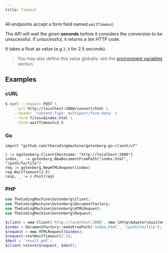 ```yaml
---
title: Timeout
---
```


All endpoints accept a form field named `waitTimeout`.

The API will wait the given **seconds** before it considers the conversion to be unsucessful.
If unsucessful, it returns a `504` HTTP code.

It takes a float as value (e.g `2.5` for 2.5 seconds).

> You may also define this value globally: see the [environment variables](#environment_variables.default_wait_timeout) section.

## Examples

### cURL

```bash
$ curl --request POST \
    --url http://localhost:3000/convert/html \
    --header 'Content-Type: multipart/form-data' \
    --form files=@index.html \
    --form waitTimeout=2.5
```

### Go

```golang
import "github.com/thecodingmachine/gotenberg-go-client/v7"

c := &gotenberg.Client{Hostname: "http://localhost:3000"}
index, _ := gotenberg.NewDocumentFromPath("index.html", "/path/to/file")
req := gotenberg.NewHTMLRequest(index)
req.WaitTimeout(2.5)
resp, _ := c.Post(req)
```

### PHP

```php
use TheCodingMachine\Gotenberg\Client;
use TheCodingMachine\Gotenberg\DocumentFactory;
use TheCodingMachine\Gotenberg\HTMLRequest;
use TheCodingMachine\Gotenberg\Request;

$client = new Client('http://localhost:3000', new \Http\Adapter\Guzzle6\Client());
$index = DocumentFactory::makeFromPath('index.html', '/path/to/file');
$request = new HTMLRequest($index);
$request->setWaitTimeout(2.5);
$dest = 'result.pdf';
$client->store($request, $dest);
```
